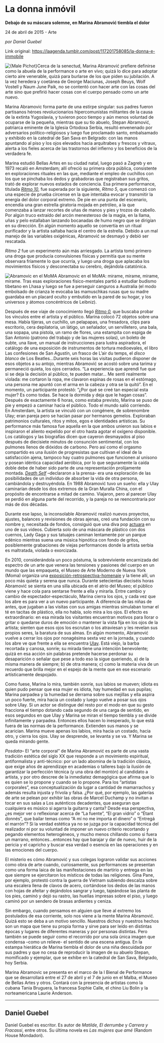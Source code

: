 # La donna inmóvil

**Debajo de su máscara solemne, en Marina Abramović tiembla el dolor**

24 de abril de 2015 - Arte

_por Daniel Guebel_

Link original: https://laagenda.tumblr.com/post/117201758085/la-donna-e-immobile

![{Male Pichot}](https://64.media.tumblr.com/80007d9ecf43501449c99587e90fcf02/tumblr_inline_pgtrox1ZyH1t6q87u_500.jpg)Cerca de la senectud, Marina Abramović prefiere definirse como la abuela de la performance o arte en vivo; quizá lo dice para adoptar cierto aire venerable, quizá para burlarse de los que piden su jubilación. A la vez heredera y coetánea de George Maciunas, Joseph Beuys, Wolf Vostell y Naum June Paik, no se contentó con hacer arte con las cosas del arte sino que prefirió hacer cosas con el cuerpo pensado como un arte nuevo.

Marina Abramovic forma parte de una estirpe singular: sus padres fueron partisanos héroes revolucionarios hipercomunistas militantes de la causa de la extinta Yugoslavia, y tuvieron poco tiempo y aún menos voluntad de ocuparse de la pequeña, mientras que su tío abuelo, Stepan Abramović, patriarca eminente de la Iglesia Ortodoxa Serbia, resultó envenenado por adversarios político-religiosos y luego fue proclamado santo, embalsamado y exhibido en la catedral de San Sava en Belgrado: con las manos apuntando al piso y los ojos elevados hacia arquitrabes y frescos y vitraux, alerta a los fieles acerca de las trastornos del infierno y los beneficios de la verdadera fe.

Marina estudió Bellas Artes en su ciudad natal, luego pasó a Zagreb y en 1973 recaló en Amsterdam; allí ofreció su primera obra pública, consistente en exploraciones rituales en las que, mediante el empleo de cuchillos con los que se pinchaba los dedos y grabadoras que registraban sus gritos, trató de explorar nuevos estados de conciencia. Esa primera performance, titulada *[Ritmo 10](https://www.youtube.com/watch?v=0_s9OF91s5g)*, fue superada por la siguiente, *Ritmo 5*,  que comenzó con una especie de prueba circense en la que intentaba evocar y transmitir la energía del dolor corporal extremo. De pie en una punta del escenario, encendía una gran estrella giratoria mojada en petróleo, a la que comenzaba a lanzar recortes de uñas de manos y pies y trozos de cabello. Por algún truco extraído del arcón menesteroso de la magia, en la llama, uñas y pelo estallaban lanzando bocanadas de humo negro que se dirigían en su dirección. En algún momento aquello se convertía en un ritual purificador y la artista  saltaba hacia el centro de la estrella. Debido a un mal manejo de las variables oxigénicas, Abramović  se desmayó y debió ser rescatada.  

*Ritmo 2* fue un experimento aún más arriesgado. La artista tomó primero una droga que producía convulsiones físicas y permitía que su mente observara fríamente lo que ocurría, y luego una droga que aplacaba los movimientos físicos y desconectaba su cerebro, dejándola catatónica. 

![Abramovic en el MoMA](https://64.media.tumblr.com/7dde9bb685a2eaeb257125b9180ffe3b/tumblr_inline_pgtroynBU41t6q87u_500.jpg) Abramovic en el MoMA: mirame, mirame, mirame, mirame. Tras esas exploraciones físico-mentales partió a estudiar budismo tibetano en Lhasa y luego se fue a perseguir canguros a Australia (el modo embolsado de crianza le evocaba las mamuschkas rusas que su madre guardaba en un placard oculto y embutido en la pared de su hogar, y los universos y átomos concéntricos de Leibniz).

Después de ese viaje de conocimiento llegó *[Ritmo 0](https://www.youtube.com/watch?v=BwPTKmFcYAQ),* que buscaba probar los vínculos entre el artista y el público. Marina colocó 72 objetos sobre una mesa. Había tijeras, un cuchillo, un pelapapas, una fresadora, clips para escritorio, cera depilatoria, un látigo, un señalador, un servilletero, una bala, una sopapa, una pistola, un ramo de flores, una estampita con espiga de San Antonio (patrono del trabajo y de las mujeres solas), un boleto de subte, una llave, un manual de instrucciones para lustra aspiradora, el catálogo de una exposición de instrumentos de tortura medioevales, el libro Las confesiones de San Agustín, un frasco de L’air du temps, el *disco blanco* de Los Beatles…Durante seis horas las visitas pudieron disponer de esos objetos a su antojo, mientras Abramović se acostó sobre una tarima y permaneció quieta, los ojos cerrados. “La experiencia que aprendí fue que si se deja la decisión al público, te pueden matar… Me sentí realmente violada: me cortaron la ropa, me clavaron espinas de rosas en el estómago, una persona me apuntó con el arma en la cabeza y otra se la quitó”. En el momento, un participante protestó: “¿Por qué se creé tan especial esta mujer? Es como todas. Se hace la dormida y deja que le hagan cosas”. Después de exactamente 6 horas, como estaba previsto, Marina se puso de pie y empezó a caminar hacia el público. Todo el mundo salió corriendo.  
En Amsterdam, la artista se vinculó con un congénere, de sobrenombre Ulay; eran pareja pero se hacían pasar por hermanos gemelos. Exploraban patrimonios culturales, ritos y mitos, egos e identidades artísticas. Su performance más famosa fue aquella en la que ambos unieron sus labios e inspiraron el aliento expelido por el otro hasta agotar el oxígeno disponible. Los catálogos y las biografías dicen que cayeron desmayados al piso después de diecisiete minutos de consunción sentimental, con los pulmones llenos de dióxidos de carbono. Pero así como el orgasmo compartido es una ilusión de progresistas que cultivan el ideal de la satisfacción ajena, tampoco hay cuatro pulmones que funcionen al unísono y posean idéntica capacidad aeróbica, por lo que seguramente la caída doble debe de haber sido parte de una representación prolijamente montada. *[Death Self](https://www.youtube.com/watch?v=rWixdA2xTSs)* –declararon a la prensa- era una exploración de las posibilidades de un individuo de absorber la vida de otra persona, cambiándola y destruyéndola. En 1988 Abramović  tuvo un sueño: ella y Ulay caminarían desde los dos extremos de la Gran Muralla China, con el propósito de encontrarse a mitad de camino. Viajaron, pero al parecer Ulay se perdió en alguna parte del recorrido, y la pareja no se reencontraría por más de dos décadas.

Durante ese lapso, la inconsolable Abramović realizó nuevos proyectos, ajustes, balances y revisiones de obras ajenas, creó una fundación con su nombre y, necesitada de fondos, consiguió que una diva pop [actuara](https://www.youtube.com/watch?v=KxfBbMjnWxU) en uno de sus videos. Cubierta solo de una máscara de plástico con dos cuernos, Lady Gaga y sus tatuajes caminan lentamente por un parque edénico mientras suena una música hipnótica con fondo de gritos, posiblemente grabaciones de viejas performances donde la artista serbia es maltratada, violada o exorcizada.

En 2010, considerándola un poco póstuma, la sobreviviente encarnizada del espectro de un arte que venera las tensiones y pasiones del cuerpo en un mundo que las empaqueta, el Museo de Arte Moderno de Nueva York (Moma) organiza una [exposición-retrospectiva-homenaje](http://www.moma.org/visit/calendar/exhibitions/965) y la tiene allí, un poco más quieta y serena que nunca. Durante setecientas dieciséis horas Abramović  se sienta en una silla ubicada en el atrio del Museo; el público viene y hace cola para sentarse frente a ella y mirarla. Entre cambio y cambio de espectador-espectáculo, Marina cierra los ojos, y cada vez que los abre es para ver a un nuevo participante. A diferencia de las niñas de antes, que jugaban a las visitas con sus amigas mientras simulaban tomar el té en tacitas de plástico, ella no habla, solo mira a los ojos. El efecto es extraordinario: en esa mirada los visitantes encuentran motivos para llorar o gritar o quedarse duros de emoción o mantener la vista fija en los ojos de la artista; sienten que esos ojos los escrutan o los atraviesan y les revelan sus propios seres, la baratura de sus almas. En algún momento, Abramović  vuelve a cerrar los ojos por nonagésima sexta vez en la jornada, y cuando los abre ve que frente a ella se encuentra [Ulay](https://www.youtube.com/watch?v=traUaknfR5o). Está viejo, la barba recortada y canosa, sonríe; su mirada tiene una intención benevolente; quizá en esa acción sin palabras pretende hacerse perdonar su desaparición o señalar que pese a todo eso la sigue queriendo, a) de la misma manera de siempre; b) de otra manera; c) como la materia viva de un recuerdo que brilla mejor en el espejo de la mente que en ese escenario artísticamente despojado.

Como fuese, Marina lo mira, también sonríe, sus labios se mueven; idiota es quien pudo pensar que esa mujer es idiota, hay humedad en sus pupilas; Marina parpadea y la humedad se derrama sobre sus mejillas y ella aspira un poco fuerte, mira hacia un costado y luego vuelve a posar sus ojos sobre Ulay. Si un actor se distingue del resto por el modo en que su gesto fracciona el tiempo dotando cada segundo de una carga de sentido, en esos segundos en que Ulay y Marina se miran el tiempo tiembla y se divide infinitamente y parpadea. Entonces ellos hacen lo inesperado, lo que está fuera de las normas de la performance. Extienden sus manos y se acarician. Marina mueve apenas los labios, mira hacia un costado, hacia otro, y cierra los ojos. Ulay se desprende, se levanta y se va. Y Marina se queda mirando gente.

*Posdata–* El “arte corporal” de Marina Abramović es parte de una vasta tradición estética del siglo XX que responde a un movimiento espiritual, antiformalista y anti-técnico: por un lado abomina de la tradición clásica, que exige años de aprendizaje en academias o talleres bajo la ilusión de garantizar la perfección técnica (y una obra del montón) al candidato a artista, y por otro descree de la inmediatez demagógica que afirma que lo es quien se lo propone y cuando se lo propone. Para los “artistas corporales”, esa conceptualización da lugar a cantidad de mamarrachos y además resulta injusta y frívola y falsa. ¿Por qué, por ejemplo, las galerías de arte se pelean por exhibir las obras de Marcel Duchamp y no invitan a tocar en sus salas a Los auténticos decadentes, que aseguran que cualquiera es músico si agarra la guitarra y canta? Desde esa perspectiva, ¿es mejor ver o reflexionar acerca de “La fuente”, “El gran vidrio” o “Étant donnés”, que bailar temas como “A mí no me importa el dinero” o “Entregá el marrón”? Si la verdad estética ya no se juzga por la capacidad técnica del realizador ni por su voluntad de imponer un nuevo criterio recortando y pegando elementos heterogéneos, y mucho menos chillando como si fuera un marrano, entonces…entonces hay que barajar y dar de nuevo, huir de la pericia y el capricho y buscar esa verdad o esencia en las operaciones y en las emociones del cuerpo. 

El misterio es cómo Abramović y sus colegas lograron validar sus acciones como obra de arte cuando, curiosamente, sus performances se presentan como una forma laica de las manifestaciones de martirio y entrega en las que siempre se ejercitaron los místicos de todas las religiones. Gina Pane, por ejemplo, protestó contra la guerra de Vietnam subiendo descalza sobre una escalera llena de clavos de acero, cortándose los dedos de las manos con hojas de afeitar y dejándolos sangrar y luego, tajeándose las planta de los pies, caminó y dejó su rastro, las huellas impresas sobre el piso, y luego caminó por un sendero de brasas ardientes y ceniza.  

Sin embargo, cuando pensamos en alguien que lleve al extremo los postulados de esa corriente, solo nos viene a la mente Marina Abramović. Quizá esto se deba a un motivo sencillo. Nuestros dichos y nuestros hechos son un mapa que tiene su propia forma y sirve para ser leído en distintas épocas y lugares de diferentes maneras y por personas distintas. Pero también se puede seguir como el recorrido por una sola única imagen que condensa –como un relieve- el sentido de una escena antigua. En la estampa hierática de Marina tiembla el dolor de una niña descuidada por sus padres y que no cesa de reproducir la imagen de su abuelo Stepan, momificado y ejemplar, que se exhibe en la catedral de San Sava, Belgrado, hoy Serbia.  

  
Marina Abramovic se presenta en el marco de la I Bienal de Performance que se desarrollará entre el 27 de abril y el 7 de junio en el Malba, el Museo de Bellas Artes y otros. Contará con la presencia de artistas como la cubana Tania Bruguera, la francesa Sophie Calle, el chino Liu Bolin y la norteamericana Laurie Anderson. 



---

 Daniel Guebel
--------------

 Daniel Guebel es escritor. Es autor de *Matilde, El derrumbe* y *Carrera y Fracassi*, entre otros. Su última novela es *Las mujeres que amé* (Random House Mondadori).

